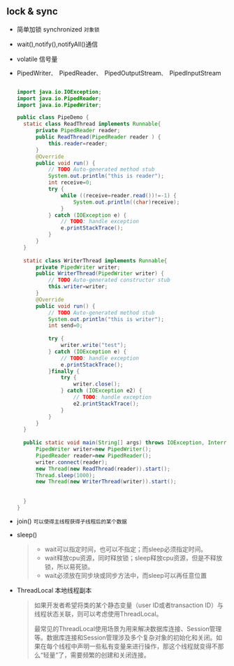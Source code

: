 ## lock & sync

+ 简单加锁 synchronized `对象锁`

+ wait(),notify(),notifyAll()通信

+ volatile 信号量

+ PipedWriter`、 `PipedReader`、 `PipedOutputStream`、 `PipedInputStream

  ```java
  
  import java.io.IOException;
  import java.io.PipedReader;
  import java.io.PipedWriter;
  
  public class PipeDemo {
  	static class ReadThread implements Runnable{
  		private PipedReader reader;
  		public ReadThread(PipedReader reader ) {
  			this.reader=reader;
  		}
  		@Override
  		public void run() {
  			// TODO Auto-generated method stub
  			System.out.println("this is reader");
  			int receive=0;
  			try {
  				while ((receive=reader.read())!=-1) {
  					System.out.println((char)receive);
  				}
  			} catch (IOException e) {
  				// TODO: handle exception
  				e.printStackTrace();
  			}
  		}
  	}
  	
  	static class WriterThread implements Runnable{
  		private PipedWriter writer;
  		public WriterThread(PipedWriter writer) {
  			// TODO Auto-generated constructor stub
  			this.writer=writer;
  		}
  		@Override
  		public void run() {
  			// TODO Auto-generated method stub
  			System.out.println("this is writer");
  			int send=0;
  			
  			try {
  				writer.write("test");
  			} catch (IOException e) {
  				// TODO: handle exception
  				e.printStackTrace();
  			}finally {
  				try {
  					writer.close();
  				} catch (IOException e2) {
  					// TODO: handle exception
  					e2.printStackTrace();
  				}
  			}
  		}
  	}
  	
  	public static void main(String[] args) throws IOException, InterruptedException {
  		PipedWriter writer=new PipedWriter();
  		PipedReader reader=new PipedReader();
  		writer.connect(reader);
  		new Thread(new ReadThread(reader)).start();
  		Thread.sleep(1000);
  		new Thread(new WriterThread(writer)).start();
  		
  		
  	}
  }
  ```

  

+ join() `可以使得主线程获得子线程后的某个数据`

+ sleep() 

  > - wait可以指定时间，也可以不指定；而sleep必须指定时间。
  > - wait释放cpu资源，同时释放锁；sleep释放cpu资源，但是不释放锁，所以易死锁。
  > - wait必须放在同步块或同步方法中，而sleep可以再任意位置

+ ThreadLocal 本地线程副本

  > 如果开发者希望将类的某个静态变量（user ID或者transaction ID）与线程状态关联，则可以考虑使用ThreadLocal。
  >
  > 最常见的ThreadLocal使用场景为用来解决数据库连接、Session管理等。数据库连接和Session管理涉及多个复杂对象的初始化和关闭。如果在每个线程中声明一些私有变量来进行操作，那这个线程就变得不那么“轻量”了，需要频繁的创建和关闭连接。
